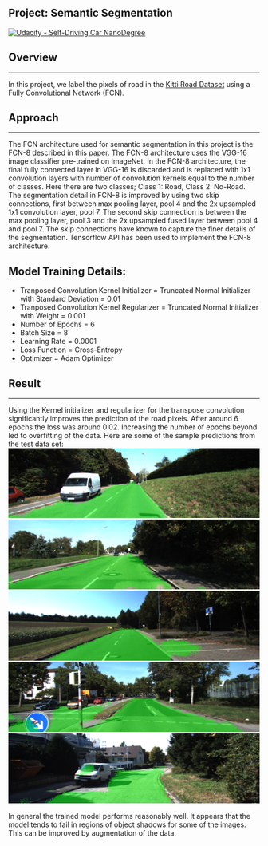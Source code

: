## Project: Semantic Segmentation
[![Udacity - Self-Driving Car NanoDegree](https://s3.amazonaws.com/udacity-sdc/github/shield-carnd.svg)](http://www.udacity.com/drive)

## Overview
---
In this project, we label the pixels of road in the [Kitti Road Dataset](http://www.cvlibs.net/datasets/kitti/eval_road.php) using a Fully Convolutional Network (FCN). 

## Approach
---
The FCN architecture used for semantic segmentation in this project is the FCN-8 described in this [paper](https://people.eecs.berkeley.edu/~jonlong/long_shelhamer_fcn.pdf). The FCN-8 architecture uses the [VGG-16](https://arxiv.org/pdf/1409.1556.pdf) image classifier pre-trained on ImageNet. In the FCN-8 architecture, the final fully connected layer in VGG-16 is discarded and is replaced with 1x1 convolution layers with number of convolution kernels equal to the number of classes. Here there are two classes; Class 1: Road, Class 2: No-Road. The segmentation detail in FCN-8 is improved by using two skip connections, first between max pooling layer, pool 4 and the 2x upsampled 1x1 convolution layer, pool 7. 
The second skip connection is between the max pooling layer, pool 3 and the 2x upsampled fused layer between pool 4 and pool 7. The skip connections have known to capture the finer details of the segmentation. 
Tensorflow API has been used to implement the FCN-8 architecture.     

[//]: # (Image References)

[image1]: ./write_up_images/um_000017.png "Image 1"
[image2]: ./write_up_images/um_000059.png "Image 2"
[image3]: ./write_up_images/um_000083.png "Image 3"
[image4]: ./write_up_images/umm_000007.png "Image 4"
[image5]: ./write_up_images/uu_000042.png "Image 5"

## Model Training Details:
* Tranposed Convolution Kernel Initializer = Truncated Normal Initializer with Standard Deviation = 0.01
* Tranposed Convolution Kernel Regularizer = Truncated Normal Initializer with Weight = 0.001
* Number of Epochs = 6
* Batch Size = 8
* Learning Rate = 0.0001
* Loss Function = Cross-Entropy
* Optimizer = Adam Optimizer

## Result
---
Using the Kernel initializer and regularizer for the transpose convolution significantly improves the prediction of the road pixels. After around 6 epochs the loss was around 0.02. Increasing the number of epochs beyond led to overfitting of the data. 
Here are some of the sample predictions from the test data set:
![alt text][image1]
![alt text][image2]
![alt text][image3]
![alt text][image4]
![alt text][image5]

In general the trained model performs reasonably well. It appears that the model tends to fail in regions of object shadows for some of the images. This can be improved by augmentation of the data.
